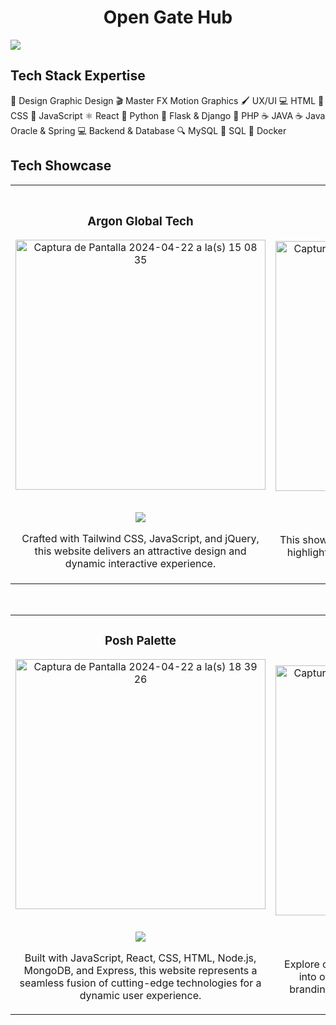 <div align="center">
  <h1 align="center">Open Gate Hub
</div>
<img src="https://i.imgur.com/eLGa4tw.jpg">



## Tech Stack Expertise

🎨 Design Graphic Design
🎬 Master FX Motion Graphics
🖌️ UX/UI
💻 HTML
🎨 CSS
💼 JavaScript
⚛️ React
🐍 Python
🐍 Flask & Django
💼 PHP
☕ JAVA
☕ Java Oracle & Spring
💻 Backend & Database
🔍 MySQL
💼 SQL
🐳 Docker
<br>

## Tech Showcase
<table>
<tr>
<td width="50%">
<h3 align="center">Argon Global Tech</h3>
<div align="center">
<a href="https://www.argonglobal.tech/" target="_blank"><img width="400" alt="Captura de Pantalla 2024-04-22 a la(s) 15 08 35" src="https://github.com/OpenGateHub/OpenGateHub/assets/165505298/a7513794-2163-472e-b3f5-6036e81c971e" alt=""></a>
<p>
      <br>
<a href="https://www.argonglobal.tech/" target="_blank">
<img src="https://img.shields.io/badge/Argon_Global_Tech-blue">
</a>
</p> Crafted with Tailwind CSS, JavaScript, and jQuery, this website delivers an attractive design and dynamic interactive experience.
</div>
                                                                                      
</td>

<td width="50%">
               <br>
<h3 align="center">Carmenia: El Origen</h3>
<div align="center">                                       
<a href="https://drive.google.com/file/d/14UOs5RkZ1HWErQt9hT5r4ZVLnP1NlCwq/view" target="_blank"><img width="400" alt="Captura de Pantalla 2024-04-22 a la(s) 18 15 13" src="https://github.com/OpenGateHub/OpenGateHub/assets/165505298/83cfdd41-fece-4bbb-8b0c-214f5d42973f">
</a>
<p>
   <br>
<a href="https://drive.google.com/file/d/14UOs5RkZ1HWErQt9hT5r4ZVLnP1NlCwq/view" target="_blank">
<img src="https://img.shields.io/badge/Watch_the_game-beige">
</a>
</p>
</p>This showcases one of our Unity-designed games, highlighting our expertise and creativity in game development.</p>
</div>                                                             
</table>                                                                                 
</div>
<br>

<table>
<tr>
<td width="50%">
<h3 align="center">Posh Palette</h3>
<div align="center">
<a href="https://poshpalette.co/" target="_blank"><img width="400" alt="Captura de Pantalla 2024-04-22 a la(s) 18 39 26" src="https://github.com/OpenGateHub/OpenGateHub/assets/165505298/543fa743-faac-4268-82be-4714a9dbf0a3">
</a>
<p>
  <br>
<a href="https://poshpalette.co/" target="_blank">
<img src="https://img.shields.io/badge/Posh_Palette_Co-brown">
</a>
</p>
<p>Built with JavaScript, React, CSS, HTML, Node.js, MongoDB, and Express, this website represents a seamless fusion of cutting-edge technologies for a dynamic user experience.</p>
</div>
                                                                                      
</td>       

<td width="50%">
<h3 align="center">Mirinda</h3>
<div align="center">
<a href="https://drive.google.com/drive/folders/15gradOKqWvCd30wCMh8joDZYTcs2XGa1" target="_blank"><img width="400" alt="Captura de Pantalla 2024-04-23 a la(s) 12 45 22" src="https://github.com/OpenGateHub/OpenGateHub/assets/165505298/f3ea8350-ae63-4de2-a141-067219e7a0d8">
</a>
<p>
     <br>
<a href="https://drive.google.com/drive/folders/15gradOKqWvCd30wCMh8joDZYTcs2XGa1" target="_blank">
<img src="https://img.shields.io/badge/Design_Portfolio-orange">
</a>
</p>
<p>Explore our graphic design portfolio for a glimpse into our diverse creative projects, including branding, logos, illustrations, and print designs.</p>
</div>
                                                                                      
</td>  
</table>                                                                                 
</div>

